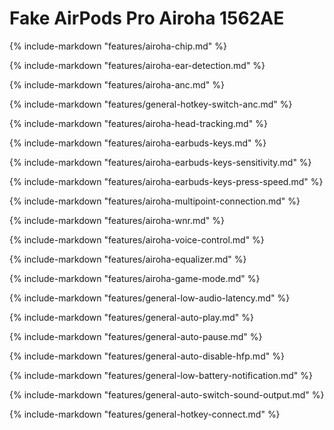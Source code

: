 # Fake AirPods Pro Airoha 1562AE

{%
   include-markdown "features/airoha-chip.md"
%}

{%
   include-markdown "features/airoha-ear-detection.md"
%}

{%
   include-markdown "features/airoha-anc.md"
%}

{%
   include-markdown "features/general-hotkey-switch-anc.md"
%}

{%
   include-markdown "features/airoha-head-tracking.md"
%}

{%
   include-markdown "features/airoha-earbuds-keys.md"
%}

{%
   include-markdown "features/airoha-earbuds-keys-sensitivity.md"
%}

{%
   include-markdown "features/airoha-earbuds-keys-press-speed.md"
%}

{%
   include-markdown "features/airoha-multipoint-connection.md"
%}

{%
   include-markdown "features/airoha-wnr.md"
%}

{%
   include-markdown "features/airoha-voice-control.md"
%}

{%
   include-markdown "features/airoha-equalizer.md"
%}

{%
   include-markdown "features/airoha-game-mode.md"
%}

{%
   include-markdown "features/general-low-audio-latency.md"
%}

{%
   include-markdown "features/general-auto-play.md"
%}

{%
   include-markdown "features/general-auto-pause.md"
%}

{%
   include-markdown "features/general-auto-disable-hfp.md"
%}

{%
   include-markdown "features/general-low-battery-notification.md"
%}

{%
   include-markdown "features/general-auto-switch-sound-output.md"
%}

{%
   include-markdown "features/general-hotkey-connect.md"
%}